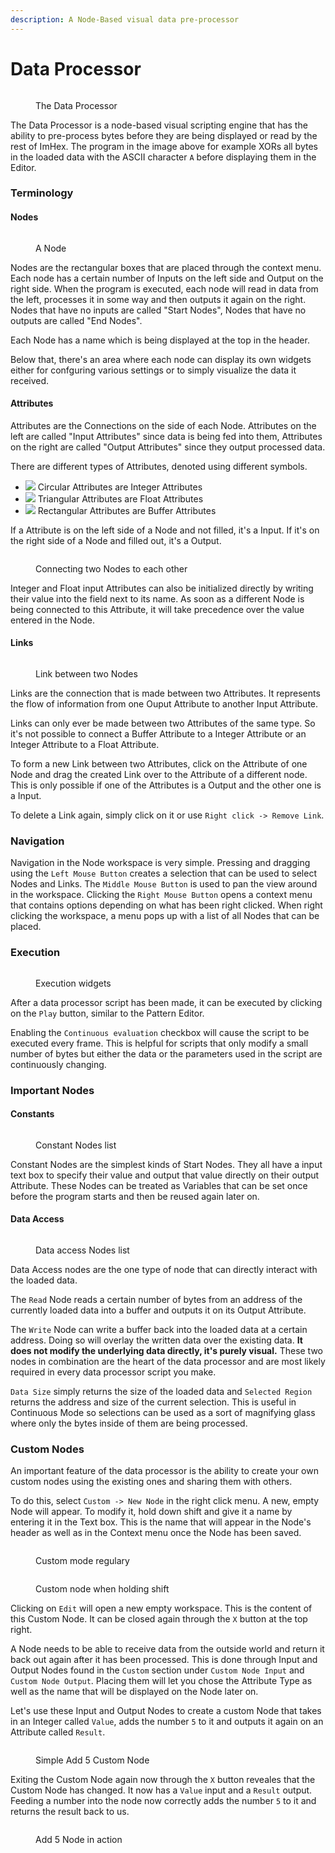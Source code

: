 ```yaml
---
description: A Node-Based visual data pre-processor
---
```


# Data Processor

<figure><img src="../.gitbook/assets/imhex_Sp6EdaFrcH.png" alt=""><figcaption><p>The Data Processor</p></figcaption></figure>

The Data Processor is a node-based visual scripting engine that has the ability to pre-process bytes before they are being displayed or read by the rest of ImHex. The program in the image above for example XORs all bytes in the loaded data with the ASCII character `A` before displaying them in the Editor.

### Terminology

#### Nodes

<figure><img src="../.gitbook/assets/imhex_LRIlWVyI8w.png" alt=""><figcaption><p>A Node</p></figcaption></figure>

Nodes are the rectangular boxes that are placed through the context menu. Each node has a certain number of Inputs on the left side and Output on the right side. When the program is executed, each node will read in data from the left, processes it in some way and then outputs it again on the right. Nodes that have no inputs are called "Start Nodes", Nodes that have no outputs are called "End Nodes".

Each Node has a name which is being displayed at the top in the header.

Below that, there's an area where each node can display its own widgets either for confguring various settings or to simply visualize the data it received.

#### Attributes

Attributes are the Connections on the side of each Node. Attributes on the left are called "Input Attributes" since data is being fed into them, Attributes on the right are called "Output Attributes" since they output processed data.

There are different types of Attributes, denoted using different symbols.&#x20;

* ![](../.gitbook/assets/imhex\_en11BC4ACp.png) Circular Attributes are Integer Attributes
* ![](../.gitbook/assets/imhex\_oi7H5zLaT6.png) Triangular Attributes are Float Attributes
* ![](../.gitbook/assets/imhex\_Z7rc3HH3yV.png) Rectangular Attributes are Buffer Attributes

If a Attribute is on the left side of a Node and not filled, it's a Input. If it's on the right side of a Node and filled out, it's a Output.

<figure><img src="../.gitbook/assets/imhex_njbmKbvNin.gif" alt=""><figcaption><p>Connecting two Nodes to each other</p></figcaption></figure>

Integer and Float input Attributes can also be initialized directly by writing their value into the field next to its name. As soon as a different Node is being connected to this Attribute, it will take precedence over the value entered in the Node.&#x20;

#### Links

<figure><img src="../.gitbook/assets/imhex_0PnMK3MC0A.png" alt=""><figcaption><p>Link between two Nodes</p></figcaption></figure>

Links are the connection that is made between two Attributes. It represents the flow of information from one Ouput Attribute to another Input Attribute.&#x20;

Links can only ever be made between two Attributes of the same type. So it's not possible to connect a Buffer Attribute to a Integer Attribute or an Integer Attribute to a Float Attribute.

To form a new Link between two Attributes, click on the Attribute of one Node and drag the created Link over to the Attribute of a different node. This is only possible if one of the Attributes is a Output and the other one is a Input.

To delete a Link again, simply click on it or use `Right click -> Remove Link`.

### Navigation

Navigation in the Node workspace is very simple. Pressing and dragging using the `Left Mouse Button` creates a selection that can be used to select Nodes and Links. The `Middle Mouse Button` is used to pan the view around in the workspace. Clicking the `Right Mouse Button` opens a context menu that contains options depending on what has been right clicked. When right clicking the workspace, a menu pops up with a list of all Nodes that can be placed.

### Execution

<figure><img src="../.gitbook/assets/imhex_u7zax8XPa5.png" alt=""><figcaption><p>Execution widgets</p></figcaption></figure>

After a data processor script has been made, it can be executed by clicking on the `Play` button, similar to the Pattern Editor.&#x20;

Enabling the `Continuous evaluation` checkbox will cause the script to be executed every frame. This is helpful for scripts that only modify a small number of bytes but either the data or the parameters used in the script are continuously changing.

### Important Nodes

#### Constants

<figure><img src="../.gitbook/assets/imhex_f2E3mrsjrm.png" alt=""><figcaption><p>Constant Nodes list</p></figcaption></figure>

Constant Nodes are the simplest kinds of Start Nodes. They all have a input text box to specify their value and output that value directly on their output Attribute. These Nodes can be treated as Variables that can be set once before the program starts and then be reused again later on.&#x20;

#### Data Access

<figure><img src="../.gitbook/assets/imhex_f8Grwrwb8b.png" alt=""><figcaption><p>Data access Nodes list</p></figcaption></figure>

Data Access nodes are the one type of node that can directly interact with the loaded data.&#x20;

The `Read` Node reads a certain number of bytes from an address of the currently loaded data into a buffer and outputs it on its Output Attribute.

The `Write` Node can write a buffer back into the loaded data at a certain address. Doing so will overlay the written data over the existing data. **It does not modify the underlying data directly, it's purely visual.** These two nodes in combination are the heart of the data processor and are most likely required in every data processor script you make.

`Data Size` simply returns the size of the loaded data and `Selected Region` returns the address and size of the current selection. This is useful in Continuous Mode so selections can be used as a sort of magnifying glass where only the bytes inside of them are being processed.

### Custom Nodes

An important feature of the data processor is the ability to create your own custom nodes using the existing ones and sharing them with others.

To do this, select `Custom -> New Node` in the right click menu. A new, empty Node will appear. To modify it, hold down shift and give it a name by entering it in the Text box. This is the name that will appear in the Node's header as well as in the Context menu once the Node has been saved.

<div>

<figure><img src="../.gitbook/assets/imhex_SMYtRvFkMp.png" alt=""><figcaption><p>Custom mode regulary</p></figcaption></figure>

 

<figure><img src="../.gitbook/assets/imhex_lL8w8M1Z8B.png" alt=""><figcaption><p>Custom node when holding shift</p></figcaption></figure>

</div>

Clicking on `Edit` will open a new empty workspace. This is the content of this Custom Node. It can be closed again through the `X` button at the top right.

A Node needs to be able to receive data from the outside world and return it back out again after it has been processed. This is done through Input and Output Nodes found in the `Custom` section under `Custom Node Input` and `Custom Node Output`. Placing them will let you chose the Attribute Type as well as the name that will be displayed on the Node later on.

Let's use these Input and Output Nodes to create a custom Node that takes in an Integer called `Value`, adds the number `5` to it and outputs it again on an Attribute called `Result`.

<figure><img src="../.gitbook/assets/imhex_RaB9KzfHH2.png" alt=""><figcaption><p>Simple Add 5 Custom Node</p></figcaption></figure>

Exiting the Custom Node again now through the `X` button reveales that the Custom Node has changed. It now has a `Value` input and a `Result` output. Feeding a number into the node now correctly adds the number `5` to it and returns the result back to us.

<figure><img src="../.gitbook/assets/imhex_OETmA1p30e.png" alt=""><figcaption><p>Add 5 Node in action</p></figcaption></figure>

